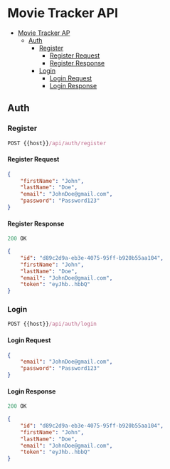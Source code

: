 # Movie Tracker API

- [Movie Tracker AP](#movie-tracker-api)
	- [Auth](#auth)
		- [Register](#register)
			- [Register Request](#register-request)
			- [Register Response](#register-response)
		- [Login](#login)
			- [Login Request](#login-request)
			- [Login Response](#login-response)

## Auth

### Register

```js
POST {{host}}/api/auth/register
```

#### Register Request

```json
{
	"firstName": "John",
	"lastName": "Doe",
	"email": "JohnDoe@gmail.com",
	"password": "Password123"
}
```

#### Register Response

```js
200 OK
```

```json
{
	"id": "d89c2d9a-eb3e-4075-95ff-b920b55aa104",
	"firstName": "John",
	"lastName": "Doe",
	"email": "JohnDoe@gmail.com",
	"token": "eyJhb..hbbQ"
}
```

### Login

```js
POST {{host}}/api/auth/login
```

#### Login Request

```json
{
	"email": "JohnDoe@gmail.com",
	"password": "Password123"
}
```

#### Login Response

```js
200 OK
```

```json
{
	"id": "d89c2d9a-eb3e-4075-95ff-b920b55aa104",
	"firstName": "John",
	"lastName": "Doe",
	"email": "JohnDoe@gmail.com",
	"token": "eyJhb..hbbQ"
}
```